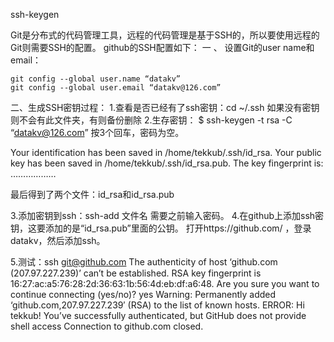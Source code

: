 

ssh-keygen

Git是分布式的代码管理工具，远程的代码管理是基于SSH的，所以要使用远程的Git则需要SSH的配置。
github的SSH配置如下：
一 、
设置Git的user name和email：
```
git config --global user.name “datakv”
git config --global user.email “datakv@126.com”
```


二、生成SSH密钥过程：
1.查看是否已经有了ssh密钥：cd ~/.ssh
如果没有密钥则不会有此文件夹，有则备份删除
2.生存密钥：
$ ssh-keygen -t rsa -C “datakv@126.com”
按3个回车，密码为空。

Your identification has been saved in /home/tekkub/.ssh/id_rsa.
Your public key has been saved in /home/tekkub/.ssh/id_rsa.pub.
The key fingerprint is:
………………

最后得到了两个文件：id_rsa和id_rsa.pub

3.添加密钥到ssh：ssh-add 文件名
需要之前输入密码。
4.在github上添加ssh密钥，这要添加的是“id_rsa.pub”里面的公钥。
打开https://github.com/ ，登录datakv，然后添加ssh。

5.测试：ssh git@github.com
The authenticity of host ‘github.com (207.97.227.239)’ can’t be established.
RSA key fingerprint is 16:27:ac:a5:76:28:2d:36:63:1b:56:4d:eb:df:a6:48.
Are you sure you want to continue connecting (yes/no)? yes
Warning: Permanently added ‘github.com,207.97.227.239′ (RSA) to the list of known hosts.
ERROR: Hi tekkub! You’ve successfully authenticated, but GitHub does not provide shell access
Connection to github.com closed.
